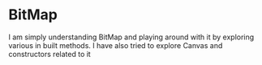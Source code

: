 # BitMap
I am simply understanding BitMap and playing around with it by exploring various in built methods.
I have also tried to explore Canvas and constructors related to it
